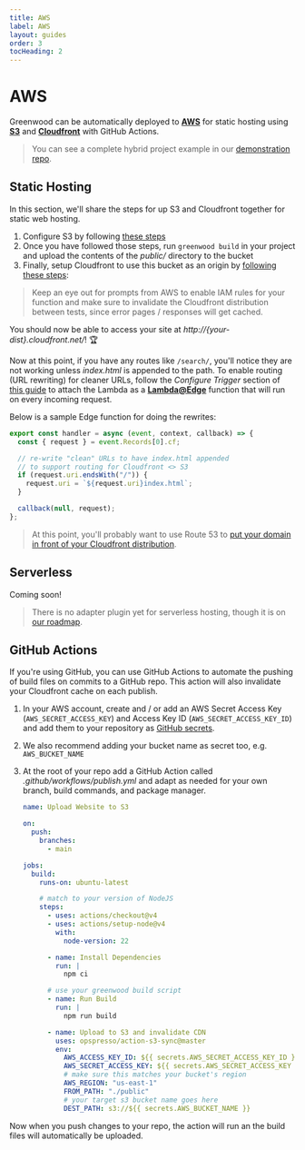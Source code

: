 ```yaml
---
title: AWS
label: AWS
layout: guides
order: 3
tocHeading: 2
---
```


# AWS

Greenwood can be automatically deployed to [**AWS**](https://aws.amazon.com/) for static hosting using [**S3**](https://aws.amazon.com/s3/) and [**Cloudfront**](https://aws.amazon.com/cloudfront/) with GitHub Actions.

> You can see a complete hybrid project example in our [demonstration repo](https://github.com/ProjectEvergreen/greenwood-demo-adapter-aws).

## Static Hosting

In this section, we'll share the steps for up S3 and Cloudfront together for static web hosting.

1. Configure S3 by following [these steps](https://docs.aws.amazon.com/AmazonCloudFront/latest/DeveloperGuide/GettingStarted.SimpleDistribution.html)
1. Once you have followed those steps, run `greenwood build` in your project and upload the contents of the _public/_ directory to the bucket
1. Finally, setup Cloudfront to use this bucket as an origin by [following these steps](https://docs.aws.amazon.com/AmazonCloudFront/latest/DeveloperGuide/GettingStarted.SimpleDistribution.html#GettingStartedCreateDistribution):

> Keep an eye out for prompts from AWS to enable IAM rules for your function and make sure to invalidate the Cloudfront distribution between tests, since error pages / responses will get cached.

You should now be able to access your site at _http://{your-dist}.cloudfront.net/_! 🏆

Now at this point, if you have any routes like `/search/`, you'll notice they are not working unless _index.html_ is appended to the path. To enable routing (URL rewriting) for cleaner URLs, follow the _Configure Trigger_ section of [this guide](https://aws.amazon.com/blogs/compute/implementing-default-directory-indexes-in-amazon-s3-backed-amazon-cloudfront-origins-using-lambdaedge/) to attach the Lambda as a [**Lambda@Edge**](https://aws.amazon.com/lambda/edge/) function that will run on every incoming request.

Below is a sample Edge function for doing the rewrites:

```js
export const handler = async (event, context, callback) => {
  const { request } = event.Records[0].cf;

  // re-write "clean" URLs to have index.html appended
  // to support routing for Cloudfront <> S3
  if (request.uri.endsWith("/")) {
    request.uri = `${request.uri}index.html`;
  }

  callback(null, request);
};
```

> At this point, you'll probably want to use Route 53 to [put your domain in front of your Cloudfront distribution](https://docs.aws.amazon.com/Route53/latest/DeveloperGuide/routing-to-cloudfront-distribution.html).

## Serverless

Coming soon!

> There is no adapter plugin yet for serverless hosting, though it is on [our roadmap](https://github.com/ProjectEvergreen/greenwood/issues/1142).

## GitHub Actions

If you're using GitHub, you can use GitHub Actions to automate the pushing of build files on commits to a GitHub repo. This action will also invalidate your Cloudfront cache on each publish.

1. In your AWS account, create and / or add an AWS Secret Access Key (`AWS_SECRET_ACCESS_KEY`) and Access Key ID (`AWS_SECRET_ACCESS_KEY_ID`) and add them to your repository as [GitHub secrets](https://docs.github.com/en/actions/security-for-github-actions/security-guides/using-secrets-in-github-actions).
1. We also recommend adding your bucket name as secret too, e.g. `AWS_BUCKET_NAME`
1. At the root of your repo add a GitHub Action called _.github/workflows/publish.yml_ and adapt as needed for your own branch, build commands, and package manager.

   ```yml
   name: Upload Website to S3

   on:
     push:
       branches:
         - main

   jobs:
     build:
       runs-on: ubuntu-latest

       # match to your version of NodeJS
       steps:
         - uses: actions/checkout@v4
         - uses: actions/setup-node@v4
           with:
             node-version: 22

         - name: Install Dependencies
           run: |
             npm ci

         # use your greenwood build script
         - name: Run Build
           run: |
             npm run build

         - name: Upload to S3 and invalidate CDN
           uses: opspresso/action-s3-sync@master
           env:
             AWS_ACCESS_KEY_ID: ${{ secrets.AWS_SECRET_ACCESS_KEY_ID }}
             AWS_SECRET_ACCESS_KEY: ${{ secrets.AWS_SECRET_ACCESS_KEY }}
             # make sure this matches your bucket's region
             AWS_REGION: "us-east-1"
             FROM_PATH: "./public"
             # your target s3 bucket name goes here
             DEST_PATH: s3://${{ secrets.AWS_BUCKET_NAME }}
   ```

Now when you push changes to your repo, the action will run an the build files will automatically be uploaded.
